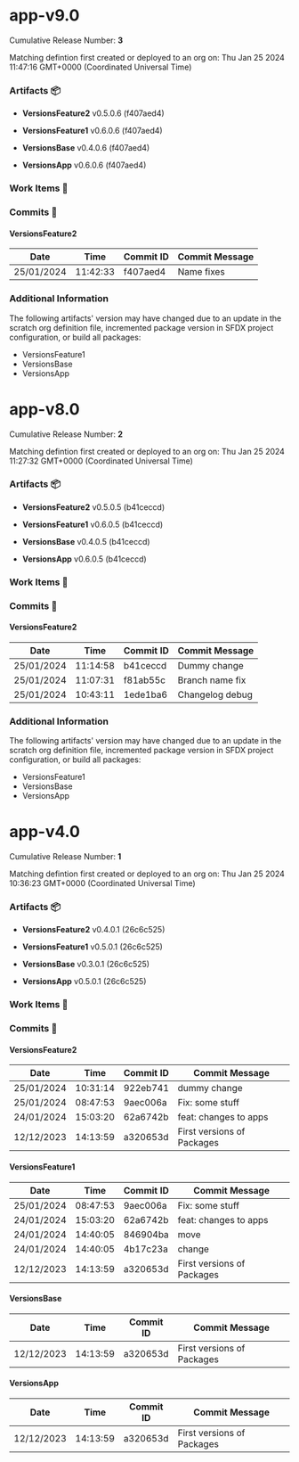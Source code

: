 <a id=b506ba29f0f135836f639b37d09d6d702824058b></a>

# app-v9.0

Cumulative Release Number: <b>3</b>

Matching defintion first created or deployed to an org on: Thu Jan 25 2024 11:47:16 GMT+0000 (Coordinated Universal Time)

### Artifacts :package:

-   **VersionsFeature2** v0.5.0.6 (f407aed4)

-   **VersionsFeature1** v0.6.0.6 (f407aed4)

-   **VersionsBase** v0.4.0.6 (f407aed4)

-   **VersionsApp** v0.6.0.6 (f407aed4)

### Work Items :gem:

[](/)

### Commits :book:

#### VersionsFeature2

| Date       | Time     | Commit ID | Commit Message |
| ---------- | -------- | --------- | -------------- |
| 25/01/2024 | 11:42:33 | f407aed4  | Name fixes     |

### Additional Information

The following artifacts' version may have changed due to an update in the scratch org definition file, incremented package version in SFDX project configuration, or build all packages:

-   VersionsFeature1
-   VersionsBase
-   VersionsApp

<a id=675e83a440cb1f1278a64a7d4776f8e0001c5ce7></a>

# app-v8.0

Cumulative Release Number: <b>2</b>

Matching defintion first created or deployed to an org on: Thu Jan 25 2024 11:27:32 GMT+0000 (Coordinated Universal Time)

### Artifacts :package:

-   **VersionsFeature2** v0.5.0.5 (b41ceccd)

-   **VersionsFeature1** v0.6.0.5 (b41ceccd)

-   **VersionsBase** v0.4.0.5 (b41ceccd)

-   **VersionsApp** v0.6.0.5 (b41ceccd)

### Work Items :gem:

[](/)

### Commits :book:

#### VersionsFeature2

| Date       | Time     | Commit ID | Commit Message  |
| ---------- | -------- | --------- | --------------- |
| 25/01/2024 | 11:14:58 | b41ceccd  | Dummy change    |
| 25/01/2024 | 11:07:31 | f81ab55c  | Branch name fix |
| 25/01/2024 | 10:43:11 | 1ede1ba6  | Changelog debug |

### Additional Information

The following artifacts' version may have changed due to an update in the scratch org definition file, incremented package version in SFDX project configuration, or build all packages:

-   VersionsFeature1
-   VersionsBase
-   VersionsApp

<a id=64e346a920d7adbc8a295f6bdc2115ca9f94e75a></a>

# app-v4.0

Cumulative Release Number: <b>1</b>

Matching defintion first created or deployed to an org on: Thu Jan 25 2024 10:36:23 GMT+0000 (Coordinated Universal Time)

### Artifacts :package:

-   **VersionsFeature2** v0.4.0.1 (26c6c525)

-   **VersionsFeature1** v0.5.0.1 (26c6c525)

-   **VersionsBase** v0.3.0.1 (26c6c525)

-   **VersionsApp** v0.5.0.1 (26c6c525)

### Work Items :gem:

[](/)

### Commits :book:

#### VersionsFeature2

| Date       | Time     | Commit ID | Commit Message             |
| ---------- | -------- | --------- | -------------------------- |
| 25/01/2024 | 10:31:14 | 922eb741  | dummy change               |
| 25/01/2024 | 08:47:53 | 9aec006a  | Fix: some stuff            |
| 24/01/2024 | 15:03:20 | 62a6742b  | feat: changes to apps      |
| 12/12/2023 | 14:13:59 | a320653d  | First versions of Packages |

#### VersionsFeature1

| Date       | Time     | Commit ID | Commit Message             |
| ---------- | -------- | --------- | -------------------------- |
| 25/01/2024 | 08:47:53 | 9aec006a  | Fix: some stuff            |
| 24/01/2024 | 15:03:20 | 62a6742b  | feat: changes to apps      |
| 24/01/2024 | 14:40:05 | 846904ba  | move                       |
| 24/01/2024 | 14:40:05 | 4b17c23a  | change                     |
| 12/12/2023 | 14:13:59 | a320653d  | First versions of Packages |

#### VersionsBase

| Date       | Time     | Commit ID | Commit Message             |
| ---------- | -------- | --------- | -------------------------- |
| 12/12/2023 | 14:13:59 | a320653d  | First versions of Packages |

#### VersionsApp

| Date       | Time     | Commit ID | Commit Message             |
| ---------- | -------- | --------- | -------------------------- |
| 12/12/2023 | 14:13:59 | a320653d  | First versions of Packages |
